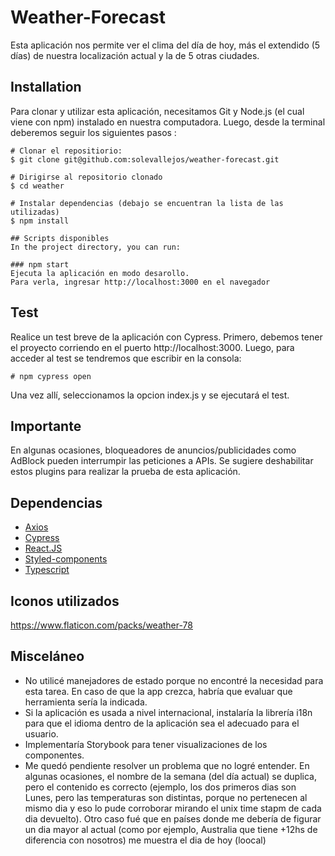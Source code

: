 # Weather-Forecast
Esta aplicación nos permite ver el clima del día de hoy, más el extendido (5 días) de nuestra localización actual y la de 5 otras ciudades.

## Installation
Para clonar y utilizar esta aplicación, necesitamos Git y Node.js (el cual viene con npm) instalado en nuestra computadora. Luego, desde la terminal deberemos seguir los siguientes pasos :
```
# Clonar el repositiorio:
$ git clone git@github.com:solevallejos/weather-forecast.git

# Dirigirse al repositorio clonado
$ cd weather

# Instalar dependencias (debajo se encuentran la lista de las utilizadas)
$ npm install

## Scripts disponibles
In the project directory, you can run:

### npm start
Ejecuta la aplicación en modo desarollo.
Para verla, ingresar http://localhost:3000 en el navegador
```

## Test
Realice un test breve de la aplicación con Cypress. Primero, debemos tener el proyecto corriendo en el puerto http://localhost:3000. Luego, para acceder al test se tendremos que escribir en la consola:
```
# npm cypress open
```
Una vez allí, seleccionamos la opcion index.js y se ejecutará el test.

## Importante
En algunas ocasiones, bloqueadores de anuncios/publicidades como AdBlock pueden interrumpir las peticiones a APIs. Se sugiere deshabilitar estos plugins para realizar la prueba de esta aplicación.

## Dependencias
<ul>
    <li><a href="https://github.com/axios/axios">Axios</a></li>
    <li><a href="https://www.cypress.io/">Cypress</a></li>
    <li><a href="https://reactjs.org/">React.JS</a></li>
    <li><a href="https://www.styled-components.com">Styled-components</a></li>
    <li><a href="https://www.typescriptlang.org/">Typescript</a></li>
</ul>

## Iconos utilizados
https://www.flaticon.com/packs/weather-78

## Misceláneo
<ul>
    <li>No utilicé manejadores de estado porque no encontré la necesidad para esta tarea. En caso de que la app crezca, habría que evaluar que herramienta sería la indicada.</li>
    <li>Si la aplicación es usada a nivel internacional, instalaría la librería i18n para que el idioma dentro de la aplicación sea el adecuado para el usuario.</li>
<li>Implementaría Storybook para tener visualizaciones de los componentes.</li>
    <li>Me quedó pendiente resolver un problema que no logré entender. En algunas ocasiones, el nombre de la semana (del día actual) se duplica, pero el contenido es correcto (ejemplo, los dos primeros dias son Lunes, pero las temperaturas son distintas, porque no pertenecen al mismo dia y eso lo pude corroborar mirando el unix time stapm de cada dia devuelto). Otro caso fué que en países donde me debería de figurar un dia mayor al actual (como por ejemplo, Australia que tiene +12hs de diferencia con nosotros) me muestra el dia de hoy (loocal)</li>
</ul>

